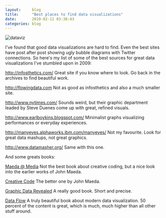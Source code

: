 ```yaml
---
layout:     blog
title:      "Best places to find data visualizations"
date:       2010-02-11 03:38:43
categories: blog
---
```


<img alt="dataviz" src="http://runemadsen-2012.s3.amazonaws.com/blog/dataviz.jpg" />

I've found that good data visualizations are hard to find. Even the best sites have post after post showing ugly bubble diagrams with Twitter connections. So here's my list of some of the best sources for great data visualizations I've stumbled upon in 2009:

<a href="http://infosthetics.com/">http://infosthetics.com/</a>
Great site if you know where to look. Go back in the archives to find beautiful work.

<a href="http://flowingdata.com">http://flowingdata.com</a>
Not as good as infosthetics and also a much smaller site.

<a href="http://www.nytimes.com/">http://www.nytimes.com/</a>
Sounds weird, but their graphic department leaded by Steve Duenes come up with great, refined visuals.

<a href="http://www.earlboykins.blogspot.com/">http://www.earlboykins.blogspot.com/</a>
Minimalist graphs visualizing performances or everyday experiences.

<a href="http://manyeyes.alphaworks.ibm.com/manyeyes/">http://manyeyes.alphaworks.ibm.com/manyeyes/</a>
Not my favourite. Look for great data mashups, not great graphics.

<a href="http://www.datamasher.org/">http://www.datamasher.org/</a>
Same with this one.

And some greats books:

<a href="http://www.amazon.com/Maeda-Media-John/dp/0789305259">Maeda @ Media</a>
Not the best book about creative coding, but a nice look into the earlier works of John Maeda.

<a href="http://www.amazon.com/Creative-Code-Computation-John-Maeda/dp/0500285179">Creative Code</a>
The better one by John Maeda.

<a href="http://www.amazon.com/Fresh-Dialogue-Nine-Visible-Revealed/dp/1568988168">Graphic  Data Revealed</a>
A really good book. Short  and precise.

<a href="http://www.amazon.com/Data-Flow-Visualising-Information-Graphic/dp/3899552172">Data Flow</a>
A truly beautiful book about modern data visualization. 50 percent of the content is great, which is much, much higher than all other stuff around.

